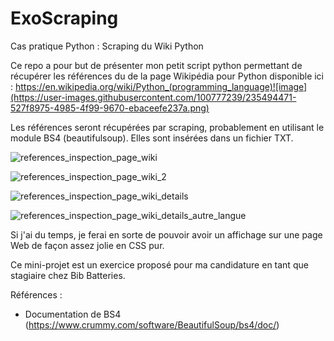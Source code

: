 # ExoScraping
Cas pratique Python : Scraping du Wiki Python

Ce repo a pour but de présenter mon petit script python permettant de récupérer les références du de la page Wikipédia pour Python disponible ici : https://en.wikipedia.org/wiki/Python_(programming_language)![image](https://user-images.githubusercontent.com/100777239/235494471-527f8975-4985-4f99-9670-ebaceefe237a.png)

Les références seront récupérées par scraping, probablement en utilisant le module BS4 (beautifulsoup). Elles sont insérées dans un fichier TXT.

![references_inspection_page_wiki](https://user-images.githubusercontent.com/100777239/235661007-b1704f75-9165-4b1d-af80-78d55f7b3371.png)

![references_inspection_page_wiki_2](https://user-images.githubusercontent.com/100777239/235661787-fc00337a-a511-4f16-a562-33bc82b9cd45.png)

![references_inspection_page_wiki_details](https://user-images.githubusercontent.com/100777239/235663541-87eefc42-ad74-48e9-b4a7-743448cbb130.png)

![references_inspection_page_wiki_details_autre_langue](https://user-images.githubusercontent.com/100777239/235663561-5dc76580-eea9-462d-93ab-e5fbc97ed3ad.png)


Si j'ai du temps, je ferai en sorte de pouvoir avoir un affichage sur une page Web de façon assez jolie en CSS pur.

Ce mini-projet est un exercice proposé pour ma candidature en tant que stagiaire chez Bib Batteries.

Références : 
- Documentation de BS4 (https://www.crummy.com/software/BeautifulSoup/bs4/doc/)
